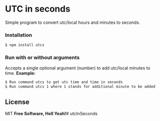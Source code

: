 # UTC in seconds

Simple program to convert utc/local hours and minutes to seconds.

### Installation
```sh
$ npm install utcs
```

### Run with or without arguments
Accepts a single optional argument (number) to add utc/local minutes to time.
**Example:**
```sh
$ Run command utcs to get utc time and time in seconds
$ Run command utcs 1 where 1 stands for additional minute to be added
```
License
----
MIT
**Free Software, Hell Yeah!**# utcInSeconds

